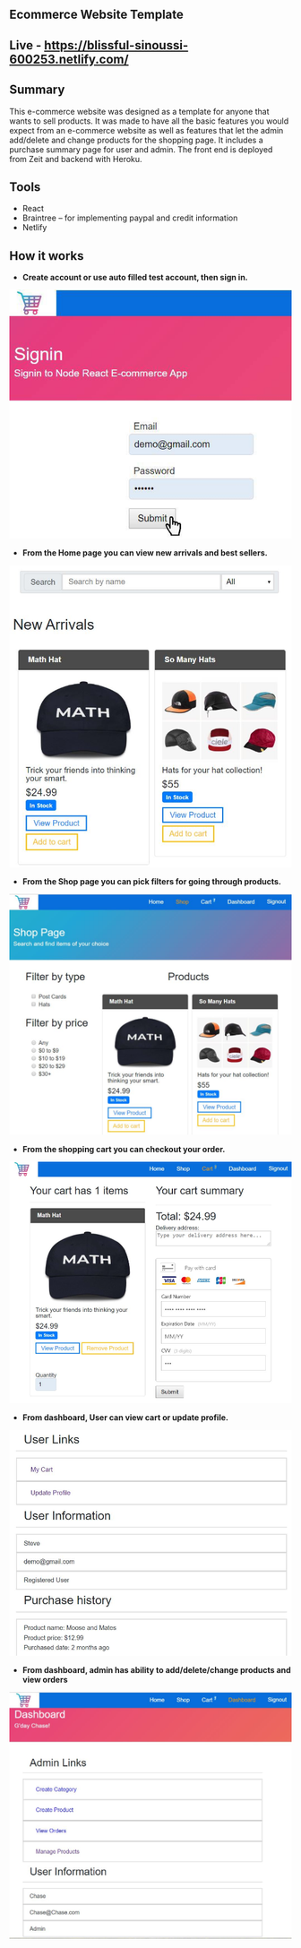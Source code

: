 ## Ecommerce Website Template

## Live - https://blissful-sinoussi-600253.netlify.com/

## Summary 
This e-commerce website was designed as a template for anyone that wants to sell products. 
It was made to have all the basic features you would expect from an e-commerce website as well as features that let the admin add/delete and change products for the shopping page. It includes a purchase summary page for user and admin. The front end is deployed from Zeit and backend with Heroku.  

## Tools
 - React
 - Braintree – for implementing paypal and credit information
 - Netlify
 
## How it works

- **Create account or use auto filled test account, then sign in.**

![](public/images/1.jpg)
 
 - **From the Home page you can view new arrivals and best sellers.**
 
![](public/images/2.JPG)
 
 - **From the Shop page you can pick filters for going through products.**
 
![](public/images/3.JPG)

 - **From the shopping cart you can checkout your order.**
 
![](public/images/4.JPG)

 - **From dashboard, User can view cart or update profile.**
 
![](public/images/5.JPG)

 - **From dashboard, admin has ability to add/delete/change products and view orders**
 
![](public/images/6.JPG)